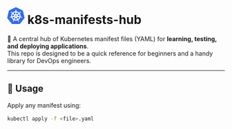 # <img src="https://raw.githubusercontent.com/kubernetes/kubernetes/master/logo/logo.png" width="40"/> k8s-manifests-hub  

📂 A central hub of Kubernetes manifest files (YAML) for **learning, testing, and deploying applications**.  
This repo is designed to be a quick reference for beginners and a handy library for DevOps engineers.  

---

## 🚀 Usage
Apply any manifest using:
```bash
kubectl apply -f <file>.yaml

